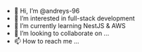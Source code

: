 - 👋 Hi, I’m @andreys-96
- 👀 I’m interested in full-stack development
- 🌱 I’m currently learning NestJS & AWS
- 💞️ I’m looking to collaborate on ...
- 📫 How to reach me ...

<!---
andreys-96/andreys-96 is a ✨ special ✨ repository because its `README.md` (this file) appears on your GitHub profile.
You can click the Preview link to take a look at your changes.
--->

